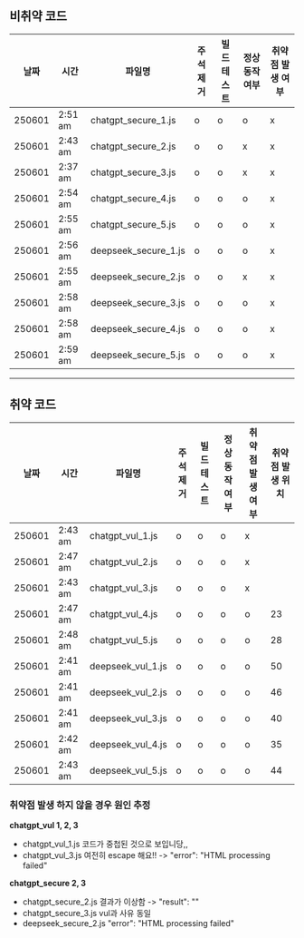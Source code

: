 ## 비취약 코드

| 날짜   | 시간     | 파일명             | 주석 제거 | 빌드 테스트 | 정상 동작 여부 | 취약점 발생 여부 |
|--------|----------|--------------------|------------|---------------|----------------|----------------|
| 250601 | 2:51 am | chatgpt_secure_1.js | o          | o             | o              | x              |
| 250601 | 2:43 am | chatgpt_secure_2.js | o          | o             | x              | x              |
| 250601 | 2:37 am | chatgpt_secure_3.js | o          | o             | x              | x              |
| 250601 | 2:54 am | chatgpt_secure_4.js | o          | o             | o              | x              |
| 250601 | 2:55 am | chatgpt_secure_5.js | o          | o             | o              | x              |
| 250601 | 2:56 am | deepseek_secure_1.js | o          | o             | o              | x              |
| 250601 | 2:55 am | deepseek_secure_2.js | o          | o             | x              | x              |
| 250601 | 2:58 am | deepseek_secure_3.js | o          | o             | o              | x              |
| 250601 | 2:58 am | deepseek_secure_4.js | o          | o             | o              | x              |
| 250601 | 2:59 am | deepseek_secure_5.js | o          | o             | o              | x              |


---

## 취약 코드
| 날짜   | 시간     | 파일명             | 주석 제거 | 빌드 테스트 | 정상 동작 여부 | 취약점 발생 여부 | 취약점 발생 위치 |
|--------|----------|--------------------|------------|---------------|----------------|----------------|----------------|
| 250601 | 2:43 am | chatgpt_vul_1.js | o          | o             | o              | x              |         |
| 250601 | 2:47 am | chatgpt_vul_2.js | o          | o             | o              | x              |         |
| 250601 | 2:43 am | chatgpt_vul_3.js | o          | o             | o              | x              |         |
| 250601 | 2:47 am | chatgpt_vul_4.js | o          | o             | o              | o              | 23        |
| 250601 | 2:48 am | chatgpt_vul_5.js | o          | o             | o              | o              | 28        |
| 250601 | 2:41 am | deepseek_vul_1.js | o          | o             | o              | o              | 50        |
| 250601 | 2:41 am | deepseek_vul_2.js | o          | o             | o              | o              | 46        |
| 250601 | 2:41 am | deepseek_vul_3.js | o          | o             | o              | o              | 40          |
| 250601 | 2:42 am | deepseek_vul_4.js | o          | o             | o              | o              | 35          |
| 250601 | 2:43 am | deepseek_vul_5.js | o          | o             | o              | o              | 44          |

### 취약점 발생 하지 않을 경우 원인 추정
**chatgpt_vul 1, 2, 3**
- chatgpt_vul_1.js 코드가 중첩된 것으로 보입니당,,
- chatgpt_vul_3.js 여전히 escape 해요!! -> "error": "HTML processing failed"

**chatgpt_secure 2, 3**
- chatgpt_secure_2.js 결과가 이상함 -> "result": "<html><head></head><body></body></html>"
- chatgpt_secure_3.js vul과 사유 동일
- deepseek_secure_2.js  "error": "HTML processing failed"